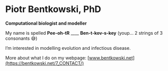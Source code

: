 # Piotr Bentkowski, PhD
**Computational biologist and modeller** 

My name is spelled **Pee-oh-tR** ____  **Ben-t-kov-s-key**  (youp... 2 strings of 3 consonants :sweat_smile:) 

I’m interested in modelling evolution and infectious disease.

More about what I do on my webpage: [www.bentkowski.net](https://bentkowski.net/7_CONTACT/)




<!---
pbentkowski/pbentkowski is a ✨ special ✨ repository because its `README.md` (this file) appears on your GitHub profile.
You can click the Preview link to take a look at your changes.
--->
